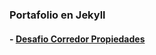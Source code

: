 ### Portafolio en Jekyll

#### - [Desafio Corredor Propiedades](https://hugomoraga.github.io/corredor)

